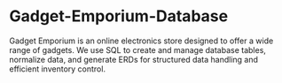 # Gadget-Emporium-Database
Gadget Emporium is an online electronics store designed to offer a wide range of gadgets. We use SQL to create and manage database tables, normalize data, and generate ERDs for structured data handling and efficient inventory control.
